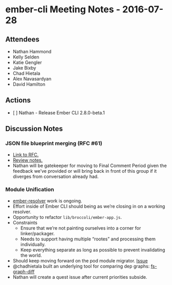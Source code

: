 ember-cli Meeting Notes - 2016-07-28
====================================

Attendees
---------

-   Nathan Hammond
-   Kelly Selden
-   Katie Gengler
-   Jake Bixby
-   Chad Hietala
-   Alex Navasardyan
-   David Hamilton

Actions
-------

-   \[ \] Nathan - Release Ember CLI 2.8.0-beta.1

Discussion Notes
----------------

### JSON file blueprint merging (RFC \#61)

-   [Link to RFC.](https://github.com/ember-cli/rfcs/pull/61)
-   [Review notes.](https://github.com/ember-cli/rfcs/pull/61#issuecomment-236009672)
-   Nathan will be gatekeeper for moving to Final Comment Period given the feedback we’ve provided or will bring back in front of this group if it diverges from conversation already had.

### Module Unification

-   [ember-resolver](https://github.com/danmcclain/ember-resolver/tree/new-resolver) work is ongoing.
-   Effort inside of Ember CLI should being as we’re closing in on a working resolver.
-   Opportunity to refactor `lib/broccoli/ember-app.js`.
-   Constraints
    -   Ensure that we’re not painting ourselves into a corner for linker/packager.
    -   Needs to support having multiple “rootes” and processing them individually.
    -   Keep everything separate as long as possible to prevent invalidating the world.
-   Should keep moving forward on the pod module migrator. [Issue](https://github.com/rwjblue/ember-module-migrator/issues/3)
-   <span class="citation" data-cites="chadhietala">@chadhietala</span> built an underlying tool for comparing dep graphs: [fs-graph-diff](https://github.com/chadhietala/fs-graph-diff)
-   Nathan will create a quest issue after current priorities subside.
